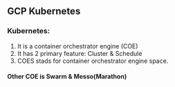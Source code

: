 ## GCP Kubernetes
### Kubernetes:
1. It is a container orchestrator engine (COE)
2. It has 2 primary feature: Cluster & Schedule
3. COES stads for container orchestrator engine space.

#### Other COE is Swarm & Messo(Marathon)
